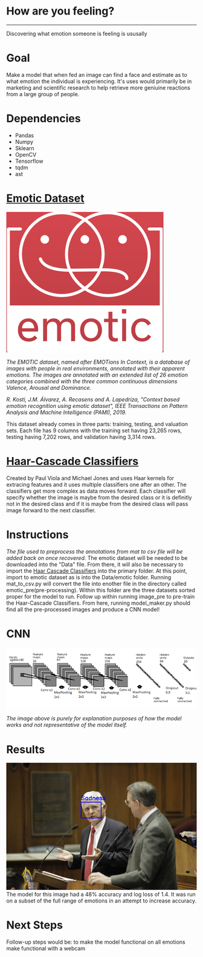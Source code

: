 # How are you feeling?
---
Discovering what emotion someone is feeling is ususally

# Goal

Make a model that when fed an image can find a face and estimate as to what emotion the individual is experiencing. It's uses would primarily be in marketing and scientific research to help retrieve more geniuine reactions from a large group of people.


# Dependencies

* Pandas
* Numpy
* Sklearn
* OpenCV 
* Tensorflow
* tqdm
* ast

# [Emotic Dataset](http://sunai.uoc.edu/emotic/)

![Emotic_logo](Images/emotic.png)


*The EMOTIC dataset, named after EMOTions In Context, is a database of images with people in real environments, annotated with their apparent emotions. The images are annotated with an extended list of 26 emotion categories combined with the three common continuous dimensions Valence, Arousal and Dominance.*

*R. Kosti, J.M. Álvarez, A. Recasens and A. Lapedriza, "Context based emotion recognition using emotic dataset", IEEE Transactions on Pattern Analysis and Machine Intelligence (PAMI), 2019.*

This dataset already comes in three parts: training, testing, and valuation sets. Each file has 9 columns with the training set having 23,265 rows, testing having 7,202 rows, and validation having 3,314 rows. 


# [Haar-Cascade Classifiers](https://docs.opencv.org/3.4.1/d7/d8b/tutorial_py_face_detection.html)
Created by Paul Viola and Michael Jones and uses Haar kernels for extracing features and it uses multiple classifiers one after an other. The classifiers get more complex as data moves forward. Each classifier will specify whether the image is maybe from the desired class or it is definitly not in the desired class and if it is maybe from the desired class will pass image forward to the next classifier.

# Instructions

*The file used to preprocess the annotations from mat to csv file will be added back on once recovered.*
The emotic dataset will be needed to be downloaded into the "Data" file. From there, it will also be necessary to import the [Haar Cascade Classifiers](https://docs.opencv.org/3.4.1/d7/d8b/tutorial_py_face_detection.html) into the primary folder. At this point, import to emotic dataset as is into the Data/emotic folder. Running mat_to_csv.py will convert the file into enother file in the directory called emotic_pre(pre-processing). Within this folder are the three datasets sorted proper for the model to run. Follow up within running image_pre to pre-train the Haar-Cascade Classifiers. From here, running model_maker.py should find all the pre-processed images and produce a CNN model! 


# CNN
![Example_CNN](Images/Face-Recognition-CNN-Architecture.png)

*The image above is purely for explanation purposes of how the model works and not representative of the model itself.*



# Results
![sad](Images/face_emotion.png)
The model for this image had a 48% accuracy and log loss of 1.4. It was run on a subset of the full range of emotions in an attempt to increase accuracy. 

# Next Steps
Follow-up steps would be:
to make the model functional on all emotions
make functional with a webcam
